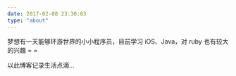 ```yaml
---
date: 2017-02-08 23:30:03
type: "about"
---
```


梦想有一天能够环游世界的小小程序员，目前学习 iOS、Java，对 ruby 也有较大的兴趣 = = 

以此博客记录生活点滴...